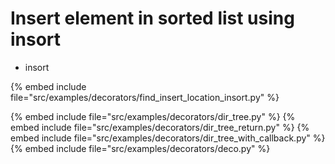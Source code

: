 # Insert element in sorted list using insort

* insort

{% embed include file="src/examples/decorators/find_insert_location_insort.py" %}


{% embed include file="src/examples/decorators/dir_tree.py" %}
{% embed include file="src/examples/decorators/dir_tree_return.py" %}
{% embed include file="src/examples/decorators/dir_tree_with_callback.py" %}
{% embed include file="src/examples/decorators/deco.py" %}


